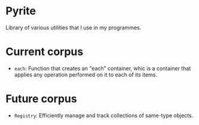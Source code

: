 # Pyrite
Library of various utilities that I use in my programmes.

# Current corpus
- `each`: Function that creates an "each" container, whic is a container that applies any operation performed on it to each of its items.

# Future corpus
- `Registry`: Efficiently manage and track collections of same-type objects.


